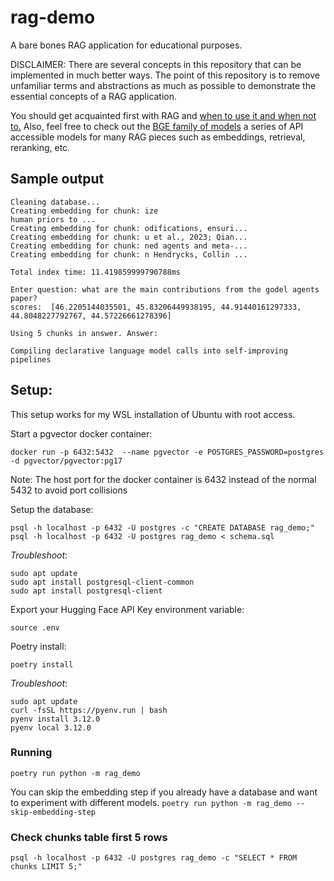 # rag-demo

A bare bones RAG application for educational purposes.

DISCLAIMER: There are several concepts in this repository that can be implemented in much better ways.  The point of this repository is to remove unfamiliar terms and abstractions as much as possible to demonstrate the essential concepts of a RAG application.

You should get acquainted first with RAG and [when to use it and when not to.](https://www.anthropic.com/news/contextual-retrieval)
Also, feel free to check out the [BGE family of models](https://huggingface.co/BAAI/bge-small-en-v1.5) a series of API accessible models for many RAG pieces such as embeddings, retrieval, reranking, etc. 

## Sample output
```
Cleaning database...
Creating embedding for chunk: ize
human priors to ...
Creating embedding for chunk: odifications, ensuri...
Creating embedding for chunk: u et al., 2023; Qian...
Creating embedding for chunk: ned agents and meta-...
Creating embedding for chunk: n Hendrycks, Collin ...

Total index time: 11.419859999790788ms

Enter question: what are the main contributions from the godel agents paper?
scores:  [46.2205144035501, 45.83206449938195, 44.91440161297333, 44.8048227792767, 44.57226661278396]

Using 5 chunks in answer. Answer:

Compiling declarative language model calls into self-improving pipelines
```

## Setup:

This setup works for my WSL installation of Ubuntu with root access.

Start a pgvector docker container:

```
docker run -p 6432:5432  --name pgvector -e POSTGRES_PASSWORD=postgres -d pgvector/pgvector:pg17
```

Note: The host port for the docker container is 6432 instead of the normal 5432 to avoid port collisions

Setup the database:
```
psql -h localhost -p 6432 -U postgres -c "CREATE DATABASE rag_demo;"
psql -h localhost -p 6432 -U postgres rag_demo < schema.sql
```
*Troubleshoot*: 
```
sudo apt update
sudo apt install postgresql-client-common
sudo apt install postgresql-client
```


Export your Hugging Face API Key environment variable:
```
source .env
```

Poetry install:
```
poetry install
```
*Troubleshoot*: 
```
sudo apt update
curl -fsSL https://pyenv.run | bash
pyenv install 3.12.0
pyenv local 3.12.0
```

### Running

`poetry run python -m rag_demo`

You can skip the embedding step if you already have a database and want to experiment with different models. 
`poetry run python -m rag_demo --skip-embedding-step`

### Check chunks table first 5 rows
```
psql -h localhost -p 6432 -U postgres rag_demo -c "SELECT * FROM chunks LIMIT 5;"
```